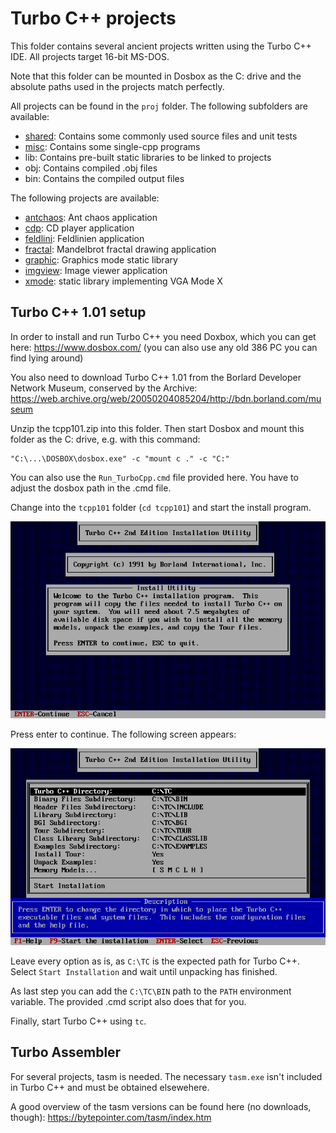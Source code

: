 # Turbo C++ projects

This folder contains several ancient projects written using the Turbo C++ IDE.
All projects target 16-bit MS-DOS.

Note that this folder can be mounted in Dosbox as the C: drive and the
absolute paths used in the projects match perfectly.

All projects can be found in the `proj` folder. The following subfolders are
available:

- [shared](proj/shared/Readme.md): Contains some commonly used source files and unit tests
- [misc](proj/misc/Readme.md): Contains some single-cpp programs
- lib: Contains pre-built static libraries to be linked to projects
- obj: Contains compiled .obj files
- bin: Contains the compiled output files

The following projects are available:

- [antchaos](proj/antchaos/Readme.md): Ant chaos application
- [cdp](proj/cdp/Readme.md): CD player application
- [feldlini](proj/feldlini/Readme.md): Feldlinien application
- [fractal](proj/fractal/Readme.md): Mandelbrot fractal drawing application
- [graphic](proj/graphic/Readme.md): Graphics mode static library
- [imgview](proj/imgview/Readme.md): Image viewer application
- [xmode](proj/xmode/Readme.md): static library implementing VGA Mode X

## Turbo C++ 1.01 setup

In order to install and run Turbo C++ you need Doxbox, which you can get here:
https://www.dosbox.com/
(you can also use any old 386 PC you can find lying around)

You also need to download Turbo C++ 1.01 from the Borlard Developer Network
Museum, conserved by the Archive:
https://web.archive.org/web/20050204085204/http://bdn.borland.com/museum

Unzip the tcpp101.zip into this folder. Then start Dosbox and mount this
folder as the C: drive, e.g. with this command:

    "C:\...\DOSBOX\dosbox.exe" -c "mount c ." -c "C:"

You can also use the `Run_TurboCpp.cmd` file provided here. You have to
adjust the dosbox path in the .cmd file.

Change into the `tcpp101` folder (`cd tcpp101`) and start the install
program.

![Install program start](install-tcpp101-01.png)

Press enter to continue. The following screen appears:

![Install program 2](install-tcpp101-02.png)

Leave every option as is, as `C:\TC` is the expected path for Turbo C++.
Select `Start Installation` and wait until unpacking has finished.

As last step you can add the `C:\TC\BIN` path to the `PATH` environment
variable. The provided .cmd script also does that for you.

Finally, start Turbo C++ using `tc`.

## Turbo Assembler

For several projects, tasm is needed. The necessary `tasm.exe` isn't included
in Turbo C++ and must be obtained elsewehere.

A good overview of the tasm versions can be found here (no downloads, though):
https://bytepointer.com/tasm/index.htm
